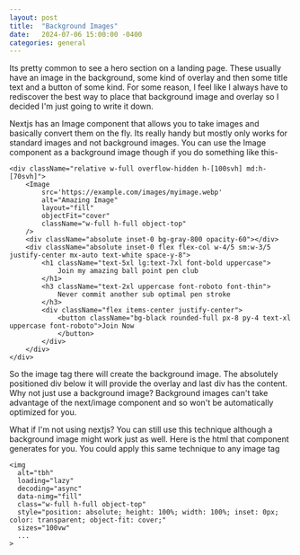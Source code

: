```yaml
---
layout: post
title:  "Background Images"
date:   2024-07-06 15:00:00 -0400
categories: general
---
```


Its pretty common to see a hero section on a landing page. These usually have an image in the background, some kind of overlay and then some title text and a button of some kind.
For some reason, I feel like I always have to rediscover the best way to place that background image and overlay so I decided I'm just going to write it down.

Nextjs has an Image component that allows you to take images and basically convert them on the fly. Its really handy but mostly only works for standard images and not background images.
You can use the Image component as a background image though if you do something like this-

```tsx
<div className="relative w-full overflow-hidden h-[100svh] md:h-[70svh]">
    <Image
        src='https://example.com/images/myimage.webp'
        alt="Amazing Image"
        layout="fill"
        objectFit="cover"
        className="w-full h-full object-top"
    />
    <div className="absolute inset-0 bg-gray-800 opacity-60"></div>
    <div className="absolute inset-0 flex flex-col w-4/5 sm:w-3/5 justify-center mx-auto text-white space-y-8">
        <h1 className="text-5xl lg:text-7xl font-bold uppercase">
            Join my amazing ball point pen club
        </h1>
        <h3 className="text-2xl uppercase font-roboto font-thin">
            Never commit another sub optimal pen stroke
        </h3>
        <div className="flex items-center justify-center">
            <button className="bg-black rounded-full px-8 py-4 text-xl uppercase font-roboto">Join Now
            </button>
        </div>
    </div>
</div>
```

So the image tag there will create the background image. The absolutely positioned div below it will provide the overlay and last div has the content. Why not just use a background image?
Background images can't take advantage of the next/image component and so won't be automatically optimized for you. 

What if I'm not using nextjs? You can still use this technique although a background image might work just as well. Here is the html that component generates for you. You could apply this same technique to any image tag

```tsx
<img
  alt="tbh"
  loading="lazy"
  decoding="async"
  data-nimg="fill"
  class="w-full h-full object-top"
  style="position: absolute; height: 100%; width: 100%; inset: 0px; color: transparent; object-fit: cover;"
  sizes="100vw"
  ...
>
```
